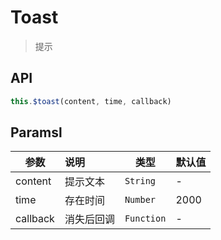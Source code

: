 # Toast

> 提示

## API

```js
this.$toast(content, time, callback)
```

## Paramsl

| 参数 | 说明 | 类型 | 默认值 |
| ----|:-----| ---- | ---- |
| content | 提示文本  | `String` | - |
| time | 存在时间  | `Number` | 2000 |
| callback | 消失后回调  | `Function` | - |
